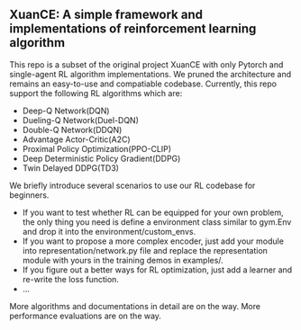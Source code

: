 ## XuanCE: A simple framework and implementations of reinforcement learning algorithm ##
This repo is a subset of the original project XuanCE with only Pytorch and single-agent RL algorithm implementations. 
We pruned the architecture and remains an easy-to-use and compatiable codebase.
Currently, this repo support the following RL algorithms which are:
- Deep-Q Network(DQN)
- Dueling-Q Network(Duel-DQN)
- Double-Q Network(DDQN)
- Advantage Actor-Critic(A2C)
- Proximal Policy Optimization(PPO-CLIP)
- Deep Deterministic Policy Gradient(DDPG)
- Twin Delayed DDPG(TD3)

We briefly introduce several scenarios to use our RL codebase for beginners.
- If you want to test whether RL can be equipped for your own problem, 
the only thing you need is define a environment class similar to gym.Env and drop it into the environment/custom_envs. 
- If you want to propose a more complex encoder, just add your module into representation/network.py file and replace the representation module with yours in the training demos in examples/.
- If you figure out a better ways for RL optimization, just add a learner and re-write the loss function.
- ...

More algorithms and documentations in detail are on the way.
More performance evaluations are on the way.


